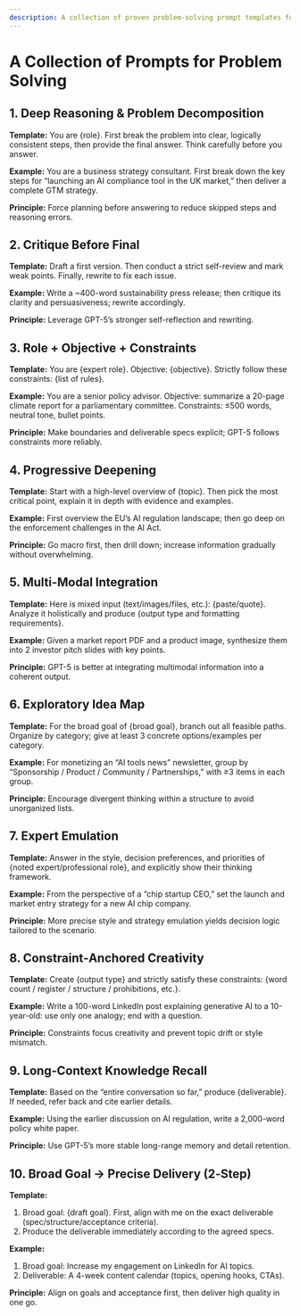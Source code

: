 ```yaml
---
description: A collection of proven problem-solving prompt templates for deep reasoning, critique, and expert emulation to enhance AI-assisted problem solving.
---
```


# A Collection of Prompts for Problem Solving

## 1. Deep Reasoning & Problem Decomposition

**Template:** You are {role}. First break the problem into clear, logically consistent steps, then provide the final answer. Think carefully before you answer.

**Example:** You are a business strategy consultant. First break down the key steps for “launching an AI compliance tool in the UK market,” then deliver a complete GTM strategy.

**Principle:** Force planning before answering to reduce skipped steps and reasoning errors.

## 2. Critique Before Final

**Template:** Draft a first version. Then conduct a strict self-review and mark weak points. Finally, rewrite to fix each issue.

**Example:** Write a \~400-word sustainability press release; then critique its clarity and persuasiveness; rewrite accordingly.

**Principle:** Leverage GPT-5’s stronger self-reflection and rewriting.

## 3. Role + Objective + Constraints

**Template:** You are {expert role}. Objective: {objective}. Strictly follow these constraints: {list of rules}.

**Example:** You are a senior policy advisor. Objective: summarize a 20-page climate report for a parliamentary committee. Constraints: ≤500 words, neutral tone, bullet points.

**Principle:** Make boundaries and deliverable specs explicit; GPT-5 follows constraints more reliably.

## 4. Progressive Deepening

**Template:** Start with a high-level overview of {topic}. Then pick the most critical point, explain it in depth with evidence and examples.

**Example:** First overview the EU’s AI regulation landscape; then go deep on the enforcement challenges in the AI Act.

**Principle:** Go macro first, then drill down; increase information gradually without overwhelming.

## 5. Multi-Modal Integration

**Template:** Here is mixed input (text/images/files, etc.): {paste/quote}. Analyze it holistically and produce {output type and formatting requirements}.

**Example:** Given a market report PDF and a product image, synthesize them into 2 investor pitch slides with key points.

**Principle:** GPT-5 is better at integrating multimodal information into a coherent output.

## 6. Exploratory Idea Map

**Template:** For the broad goal of {broad goal}, branch out all feasible paths. Organize by category; give at least 3 concrete options/examples per category.

**Example:** For monetizing an “AI tools news” newsletter, group by “Sponsorship / Product / Community / Partnerships,” with ≥3 items in each group.

**Principle:** Encourage divergent thinking within a structure to avoid unorganized lists.

## 7. Expert Emulation

**Template:** Answer in the style, decision preferences, and priorities of {noted expert/professional role}, and explicitly show their thinking framework.

**Example:** From the perspective of a “chip startup CEO,” set the launch and market entry strategy for a new AI chip company.

**Principle:** More precise style and strategy emulation yields decision logic tailored to the scenario.

## 8. Constraint‑Anchored Creativity

**Template:** Create {output type} and strictly satisfy these constraints: {word count / register / structure / prohibitions, etc.}.

**Example:** Write a 100-word LinkedIn post explaining generative AI to a 10-year-old: use only one analogy; end with a question.

**Principle:** Constraints focus creativity and prevent topic drift or style mismatch.

## 9. Long‑Context Knowledge Recall

**Template:** Based on the “entire conversation so far,” produce {deliverable}. If needed, refer back and cite earlier details.

**Example:** Using the earlier discussion on AI regulation, write a 2,000-word policy white paper.

**Principle:** Use GPT-5’s more stable long-range memory and detail retention.

## 10. Broad Goal → Precise Delivery (2‑Step)

**Template:**

1. Broad goal: {draft goal}. First, align with me on the exact deliverable (spec/structure/acceptance criteria).
2. Produce the deliverable immediately according to the agreed specs.

**Example:**

1. Broad goal: Increase my engagement on LinkedIn for AI topics.
2. Deliverable: A 4-week content calendar (topics, opening hooks, CTAs).

**Principle:** Align on goals and acceptance first, then deliver high quality in one go.
